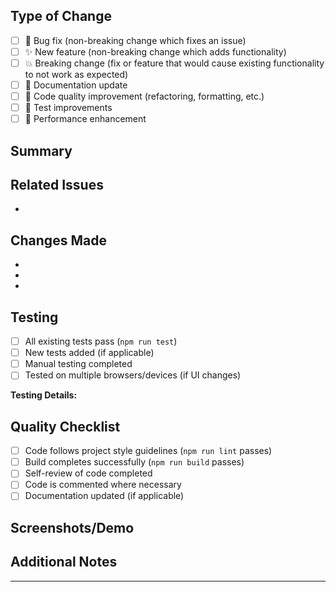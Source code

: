 ## Type of Change
<!-- Select the type that best describes this PR -->
- [ ] 🐛 Bug fix (non-breaking change which fixes an issue)
- [ ] ✨ New feature (non-breaking change which adds functionality)
- [ ] 💥 Breaking change (fix or feature that would cause existing functionality to not work as expected)
- [ ] 📝 Documentation update
- [ ] 🔧 Code quality improvement (refactoring, formatting, etc.)
- [ ] 🧪 Test improvements
- [ ] 🚀 Performance enhancement

## Summary
<!-- Provide a brief description of what this PR does -->


## Related Issues
<!-- Link to any related issues, e.g., "Fixes #123" or "Closes #456" -->
- 

## Changes Made
<!-- List the main changes made in this PR -->
- 
- 
- 

## Testing
<!-- Describe the testing you've done -->
- [ ] All existing tests pass (`npm run test`)
- [ ] New tests added (if applicable)
- [ ] Manual testing completed
- [ ] Tested on multiple browsers/devices (if UI changes)

**Testing Details:**
<!-- Describe specific testing scenarios -->


## Quality Checklist
<!-- Ensure all quality checks pass -->
- [ ] Code follows project style guidelines (`npm run lint` passes)
- [ ] Build completes successfully (`npm run build` passes)
- [ ] Self-review of code completed
- [ ] Code is commented where necessary
- [ ] Documentation updated (if applicable)

## Screenshots/Demo
<!-- Add screenshots or demo videos for UI changes -->


## Additional Notes
<!-- Any additional information, concerns, or notes for reviewers -->


---
<!-- 
Before submitting:
1. Run `./scripts/validate-pr.sh <your-branch>` to validate locally
2. Ensure all checkboxes above are completed
3. Request review from appropriate team members
-->